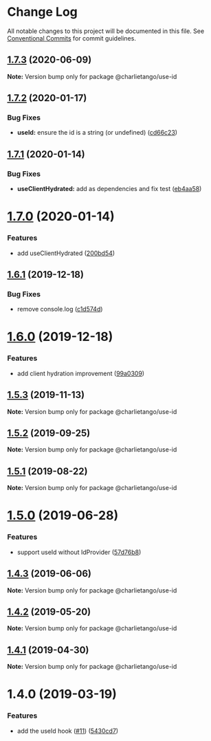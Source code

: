 # Change Log

All notable changes to this project will be documented in this file.
See [Conventional Commits](https://conventionalcommits.org) for commit guidelines.

## [1.7.3](https://github.com/charlie-tango/hooks/compare/@charlietango/use-id@1.7.2...@charlietango/use-id@1.7.3) (2020-06-09)

**Note:** Version bump only for package @charlietango/use-id

## [1.7.2](https://github.com/charlie-tango/hooks/compare/@charlietango/use-id@1.7.1...@charlietango/use-id@1.7.2) (2020-01-17)

### Bug Fixes

- **useId:** ensure the id is a string (or undefined) ([cd66c23](https://github.com/charlie-tango/hooks/commit/cd66c23724213127ea45af702456ad91981f90aa))

## [1.7.1](https://github.com/charlie-tango/hooks/compare/@charlietango/use-id@1.7.0...@charlietango/use-id@1.7.1) (2020-01-14)

### Bug Fixes

- **useClientHydrated:** add as dependencies and fix test ([eb4aa58](https://github.com/charlie-tango/hooks/commit/eb4aa589f57ac61fa9778241649e7879d0d4ca1c))

# [1.7.0](https://github.com/charlie-tango/hooks/compare/@charlietango/use-id@1.6.1...@charlietango/use-id@1.7.0) (2020-01-14)

### Features

- add useClientHydrated ([200bd54](https://github.com/charlie-tango/hooks/commit/200bd543c608b59c3473ad842b8b5e0313daa8e9))

## [1.6.1](https://github.com/charlie-tango/hooks/compare/@charlietango/use-id@1.6.0...@charlietango/use-id@1.6.1) (2019-12-18)

### Bug Fixes

- remove console.log ([c1d574d](https://github.com/charlie-tango/hooks/commit/c1d574d2724452af82c63262ad86463a2e772549))

# [1.6.0](https://github.com/charlie-tango/hooks/compare/@charlietango/use-id@1.5.3...@charlietango/use-id@1.6.0) (2019-12-18)

### Features

- add client hydration improvement ([99a0309](https://github.com/charlie-tango/hooks/commit/99a0309ba72295b5d32897b70aa97acf640857c9))

## [1.5.3](https://github.com/charlie-tango/hooks/compare/@charlietango/use-id@1.5.2...@charlietango/use-id@1.5.3) (2019-11-13)

**Note:** Version bump only for package @charlietango/use-id

## [1.5.2](https://github.com/charlie-tango/hooks/compare/@charlietango/use-id@1.5.1...@charlietango/use-id@1.5.2) (2019-09-25)

**Note:** Version bump only for package @charlietango/use-id

## [1.5.1](https://github.com/charlie-tango/hooks/compare/@charlietango/use-id@1.5.0...@charlietango/use-id@1.5.1) (2019-08-22)

**Note:** Version bump only for package @charlietango/use-id

# [1.5.0](https://github.com/charlie-tango/hooks/compare/@charlietango/use-id@1.4.3...@charlietango/use-id@1.5.0) (2019-06-28)

### Features

- support useId without IdProvider ([57d76b8](https://github.com/charlie-tango/hooks/commit/57d76b8))

## [1.4.3](https://github.com/charlie-tango/hooks/compare/@charlietango/use-id@1.4.2...@charlietango/use-id@1.4.3) (2019-06-06)

**Note:** Version bump only for package @charlietango/use-id

## [1.4.2](https://github.com/charlie-tango/hooks/compare/@charlietango/use-id@1.4.1...@charlietango/use-id@1.4.2) (2019-05-20)

**Note:** Version bump only for package @charlietango/use-id

## [1.4.1](https://github.com/charlie-tango/hooks/compare/@charlietango/use-id@1.4.0...@charlietango/use-id@1.4.1) (2019-04-30)

**Note:** Version bump only for package @charlietango/use-id

# 1.4.0 (2019-03-19)

### Features

- add the useId hook ([#11](https://github.com/charlie-tango/hooks/issues/11)) ([5430cd7](https://github.com/charlie-tango/hooks/commit/5430cd7))
